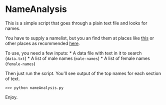 # NameAnalysis

This is a simple script that goes through a plain text file and looks for names. 

You have to supply a namelist, but you an find them at places like [this](http://www.outpost9.com/files/WordLists.html)
or other places as recommended [here](http://stackoverflow.com/questions/1803628/raw-list-of-person-names).

To use, you need a few inputs:
    * A data file with text in it to search (``data.txt``)
    * A list of male names (``male-names``)
    * A list of female names (``female-names``)
    
Then just run the script. You'll see output of the top names for each section of text.

```
>>> python nameAnalysis.py
```
Enjoy. 
